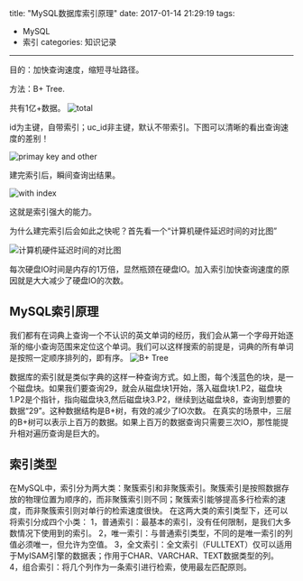 title: "MySQL数据库索引原理"
date: 2017-01-14 21:29:19
tags:
- MySQL
- 索引
categories: 知识记录
---

目的：加快查询速度，缩短寻址路径。

方法：B+ Tree.

共有1亿+数据。
![total](http://cshijiel.qiniudn.com/17-1-14/84708001-file_1484401044957_168cc.png)

id为主键，自带索引；uc_id非主键，默认不带索引。下图可以清晰的看出查询速度的差别！

![primay key and other](http://cshijiel.qiniudn.com/17-1-14/99875275-file_1484402545666_eaef.png)


建完索引后，瞬间查询出结果。

![with index](http://cshijiel.qiniudn.com/17-1-14/42080959-file_1484402690077_ad6a.png)

这就是索引强大的能力。

为什么建完索引后会如此之快呢？首先看一个“计算机硬件延迟时间的对比图”


![计算机硬件延迟时间的对比图](http://tech.meituan.com/img/mysql_index/various-system-software-hardware-latencies.png)

每次硬盘IO时间是内存的1万倍，显然瓶颈在硬盘IO。加入索引加快查询速度的原因就是大大减少了硬盘IO的次数。

## MySQL索引原理

我们都有在词典上查询一个不认识的英文单词的经历，我们会从第一个字母开始逐渐的缩小查询范围来定位这个单词。我们可以这样搜索的前提是，词典的所有单词是按照一定顺序排列的，即有序。
![B+ Tree](http://cshijiel.qiniudn.com/17-1-14/73667514-file_1484402845171_c571.png)


数据库的索引就是类似字典的这样一种查询方式。如上图，每个浅蓝色的块，是一个磁盘块。如果我们要查询29，就会从磁盘块1开始，落入磁盘块1.P2，磁盘块1.P2是个指针，指向磁盘块3,然后磁盘块3.P2，继续到达磁盘块8，查询到想要的数据“29”。这种数据结构是B+树，有效的减少了IO次数。
在真实的场景中，三层的B+树可以表示上百万的数据。如果上百万的数据查询只需要三次IO，那性能提升相对遍历查询是巨大的。

## 索引类型

在MySQL中，索引分为两大类：聚簇索引和非聚簇索引。聚簇索引是按照数据存放的物理位置为顺序的，而非聚簇索引则不同；聚簇索引能够提高多行检索的速度，而非聚簇索引则对单行的检索速度很快。
在这两大类的索引类型下，还可以将索引分成四个小类：
1，普通索引：最基本的索引，没有任何限制，是我们大多数情况下使用到的索引。
2，唯一索引：与普通索引类型，不同的是唯一索引的列值必须唯一，但允许为空值。
3，全文索引：全文索引（FULLTEXT）仅可以适用于MyISAM引擎的数据表；作用于CHAR、VARCHAR、TEXT数据类型的列。
4，组合索引：将几个列作为一条索引进行检索，使用最左匹配原则。
